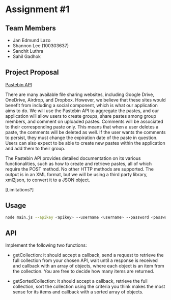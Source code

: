 # Assignment #1

## Team Members
- Jan Edmund Lazo
- Shannon Lee (100303637)
- Sanchit Luthra
- Sahil Gadhok

## Project Proposal

[Pastebin API](https://pastebin.com/api)

There are many available file sharing websites, including Google Drive, OneDrive, Airdrop, and Dropbox. However, we believe that these sites would benefit from including a social component, which is what our application aims to do. We will use the Pastebin API to aggregate the pastes, and our application will allow users to create groups, share pastes among group members, and comment on uploaded pastes. Comments will be associated to their corresponding paste only. This means that when a user deletes a paste, the comments will be deleted as well. If the user wants the comments to persist, they must change the expiration date of the paste in question. Users can also expect to be able to create new pastes within the application and add them to their group. 

The Pastebin API provides detailed documentation on its various functionalities, such as how to create and retrieve pastes, all of which require the POST method. No other HTTP methods are supported. The output is in an XML format, but we will be using a third party library, xml2json, to convert it to a JSON object. 

[Limitations?]

## Usage

```sh
node main.js --apikey <apikey> --username <username> --password <password> --sort <property>
```

## API

Implement the following two functions:

- getCollection: it should accept a callback, send a request to retrieve the full collection from your chosen API, wait until a response is received and callback with an array of objects, where each object is an item from the collection.  You are free to decide how many items are returned.

- getSortedCollection: it should accept a callback, retrieve the full collection, sort the collection using the criteria you think makes the most sense for its items and callback with a sorted array of objects.
